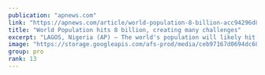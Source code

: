 ```yaml
---
publication: "apnews.com"
link: "https://apnews.com/article/world-population-8-billion-acc94296d8aeb06e64daff9e597e0214"
title: "World Population hits 8 billion, creating many challenges"
excerpt: "LAGOS, Nigeria (AP) — The world's population will likely hit an estimated 8 billion people  on Tuesday, according to a United Nations projection, with much of the growth coming from developing nations"
image: "https://storage.googleapis.com/afs-prod/media/ceb97167d0694dc686d6a78968a09d92/3000.jpeg"
group: pro
rank: 13
---
```


